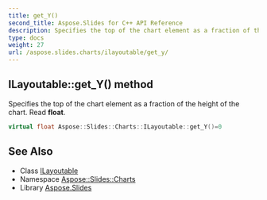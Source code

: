 ```yaml
---
title: get_Y()
second_title: Aspose.Slides for C++ API Reference
description: Specifies the top of the chart element as a fraction of the height of the chart. Read float.
type: docs
weight: 27
url: /aspose.slides.charts/ilayoutable/get_y/
---
```

## ILayoutable::get_Y() method


Specifies the top of the chart element as a fraction of the height of the chart. Read **float**.

```cpp
virtual float Aspose::Slides::Charts::ILayoutable::get_Y()=0
```

## See Also

* Class [ILayoutable](../)
* Namespace [Aspose::Slides::Charts](../../)
* Library [Aspose.Slides](../../../)